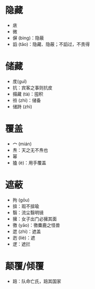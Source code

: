 # 隐藏
* 庡
* 微
* 偋 (bìng)：隐蔽
* 謟 (tāo)：隐藏、隐蔽；不謟过，不责得
# 储藏
* 庋(guǐ)
* 抗：宾客之事则抗皮
* 搨藏 (tà)：囤积
* 㣥 (zhì)：储备
* 储跱 (zhì)
# 覆盖
* 宀 (mián)
* 焘：天之无不焘也
* 幂
* 搕 (è)：用手覆盖
# 遮蔽
* 拘 (gōu)
* 揜：瑕不揜瑜
* 翳：流尘翳明镜
* 擁：女子出门必擁其面
* 徼 (yāo)：徼麋鹿之怪兽
* 迣 (zhì)：遮盖
* 迾 (liè)：遮
* 逻：遮拦
# 颠覆/倾覆
* 踣：队命亡氏，踣其国家